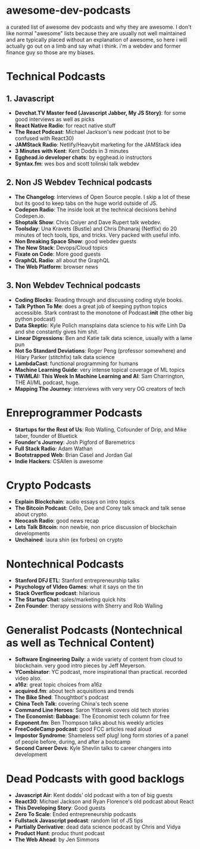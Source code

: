 # awesome-dev-podcasts
a curated list of awesome dev podcasts and why they are awesome. I don't like normal "awesome" lists because they are usually not well maintained and are typically placed without an explanation of awesome, so here i will actually go out on a limb and say what i think. i'm a webdev and former finance guy so those are my biases.

# Technical Podcasts

## 1. Javascript

- **Devchat.TV Master feed (Javascript Jabber, My JS Story)**: for some good interviews as well as picks
- **React Native Radio**: for react native stuff
- **The React Podcast**: Michael Jackson's new podcast (not to be confused with React30)
- **JAMStack Radio**: Netlify/Heavybit marketing for the JAMStack idea
- **3 Minutes with Kent**: Kent Dodds in 3 minutes
- **Egghead.io developer chats**: by egghead.io instructors
- **Syntax.fm**: wes bos and scott tolinski talk webdev

## 2. Non JS Webdev Technical podcasts

- **The Changelog**: Interviews of Open Source people. I skip a lot of these but its good to keep tabs on the huge world outside of JS.
- **Codepen Radio**: The inside look at the technical decisions behind Codepen.io.
- **Shoptalk Show**: Chris Coiyer and Dave Rupert talk webdev.
- **Toolsday**: Una Kravets (Bustle) and Chris Dhanaraj (Netflix) do 20 minutes of tech tools, tips, and tricks. Very packed with useful info.
- **Non Breaking Space Show**: good webdev guests
- **The New Stack**: Devops/Cloud topics
- **Fixate on Code**: More good guests
- **GraphQL Radio**: all about the GraphQL
- **The Web Platform**: browser news

## 3. Non Webdev Technical podcasts

- **Coding Blocks**: Reading through and discussing coding style books.
- **Talk Python To Me**: does a great job of keeping python topics accessible. Stark contrast to the monotone of Podcast.__init__ (the other big python podcast)
- **Data Skeptic**: Kyle Polich mansplains data science to his wife Linh Da and she constantly gives him shit.
- **Linear Digressions**: Ben and Katie talk data science, usually with a lame pun
- **Not So Standard Deviations**: Roger Peng (professor somewhere) and Hilary Parker (stitchfix) talk data science
- **LambdaCast**: functional programming for humans
- **Machine Learning Guide**: very intense topical coverage of ML topics
- **TWiMLAI: This Week In Machine Learning and AI**: Sam Charrington, THE AI/ML podcast, huge.
- **Mapping The Journey**: interviews with very very OG creators of tech

# Enreprogrammer Podcasts

- **Startups for the Rest of Us**: Rob Walling, Cofounder of Drip, and Mike taber, founder of Bluetick
- **Founder's Journey**: Josh Pigford of Baremetrics
- **Full Stack Radio**: Adam Wathan
- **Bootstrapped Web**: Brian Casel and Jordan Gal
- **Indie Hackers**: CSAllen is awesome

# Crypto Podcasts

- **Explain Blockchain**: audio essays on intro topics
- **The Bitcoin Podcast**: Cello, Dee and Corey talk smack and talk sense about crypto.
- **Neocash Radio**: good news recap
- **Lets Talk Bitcoin**: non newbie, non price discussion of blockchain developments
- **Unchained**: laura shin (ex forbes) on crypto

# Nontechnical Podcasts

- **Stanford DFJ ETL**: Stanford entrepreneurship talks
- **Psychology of VIdeo Games**: what it says on the tin
- **Stack Overflow podcast**: hilarious
- **The Startup Chat**: sales/marketing quick hits
- **Zen Founder**: therapy sessions with Sherry and Rob Walling

# Generalist Podcasts (Nontechnical as well as Technical Content)

- **Software Engineering Daily**: a wide variety of content from cloud to blockchain. very good intro pieces by Jeff Meyerson.
- **YCombinator**: YC podcast, more inspirational than practical. recorded video also.
- **a16z**: great topic choices from a16z
- **acquired.fm**: about tech acquisitions and trends
- **The Bike Shed**: Thoughtbot's podcast
- **China Tech Talk**: covering China's tech scene
- **Command Line Heroes**: Saron Yitbarek covers old tech stories
- **The Economist: Babbage**: The Economist tech column for free
- **Exponent.fm**: Ben Thompson talks about his weekly articles
- **FreeCodeCamp podcast**: good FCC articles read aloud
- **Impostor Syndrome**: Shameless self plug! long form stories of a panel of people before, during, and after a bootcamp
- **Second Career Devs**: Kyle Shevlin talks to career changers into development

# Dead Podcasts with good backlogs

- **Javascript Air**: Kent dodds' old podcast with a ton of big guests
- **React30**: Michael Jackson and Ryan Florence's old podcast about React
- **This Developing Story**: Good guests
- **Zero To Scale**: Ended entrepreneurship podcasts
- **Fullstack Javascript podcast**: random list of JS tips
- **Partially Derivative**: dead data science podcast by Chris and Vidya
- **Product Hunt**: produc thunt podcast
- **The Web Ahead**: by Jen Simmons
